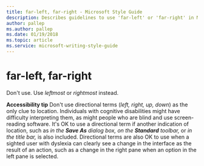```yaml
---
title: far-left, far-right - Microsoft Style Guide
description: Describes guidelines to use 'far-left' or 'far-right' in Microsoft documents and provides alternate examples.
author: pallep
ms.author: pallep
ms.date: 01/19/2018
ms.topic: article
ms.service: microsoft-writing-style-guide
---
```


# far-left, far-right

Don't use. Use *leftmost* or *rightmost* instead. 

**Accessibility tip** Don't use directional terms (*left, right, up, down*)
as the only clue to location. Individuals with
cognitive disabilities might have difficulty interpreting them,
as might people who are blind and use screen-reading
software. It's OK to use a directional term if another indication of
location, such as *in the* ***Save As*** *dialog box, on the* ***Standard*** *toolbar,* or *in the title bar,*
is also included. Directional terms are also OK to use when a
sighted user with dyslexia can clearly see a change in the interface as
the result of an action, such as a change in the right pane when an
option in the left pane is selected.
